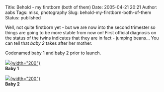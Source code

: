 Title: Behold - my firstborn (both of them)
Date: 2005-04-21 20:21
Author: aabs
Tags: misc, photography
Slug: behold-my-firstborn-both-of-them
Status: published

Well, not quite firstborn yet - but we are now into the second trimester so things are going to be more stable from now on! First official diagnosis on the status of the twins indicates that they are in fact - jumping beans... You can tell that *baby 2* takes after her mother.

Codenamed baby 1 and baby 2 prior to launch.

[![](http://aabs.aspxconnection.com/images/baby1.jpg){width="200"}](http://aabs.aspxconnection.com/images/baby1.jpg)  
**Baby 1**

[![](http://aabs.aspxconnection.com/images/baby2.jpg){width="200"}](http://aabs.aspxconnection.com/images/baby2.jpg)  
**Baby 2**

